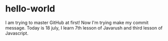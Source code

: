 # hello-world
I am trying to master GitHub at first!
Now I'm trying make my commit message. Today is 18 july, I learn 7th lesson of Javarush and third lesson of Javascript.
